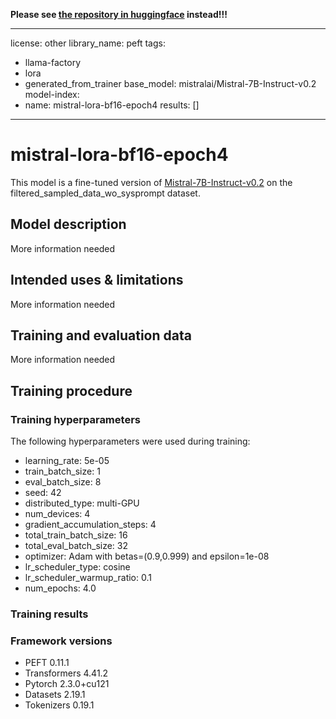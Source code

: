 **Please see [the repository in huggingface](https://huggingface.co/syGOAT/Mistral-v0.2-Translator-bf16) instead!!!**

---
license: other
library_name: peft
tags:

- llama-factory
- lora
- generated_from_trainer
base_model: mistralai/Mistral-7B-Instruct-v0.2
model-index:
- name: mistral-lora-bf16-epoch4
  results: []
---

<!-- This model card has been generated automatically according to the information the Trainer had access to. You
should probably proofread and complete it, then remove this comment. -->

# mistral-lora-bf16-epoch4

This model is a fine-tuned version of [Mistral-7B-Instruct-v0.2](https://huggingface.co/mistralai/Mistral-7B-Instruct-v0.2) on the filtered_sampled_data_wo_sysprompt dataset.

## Model description

More information needed

## Intended uses & limitations

More information needed

## Training and evaluation data

More information needed

## Training procedure

### Training hyperparameters

The following hyperparameters were used during training:
- learning_rate: 5e-05
- train_batch_size: 1
- eval_batch_size: 8
- seed: 42
- distributed_type: multi-GPU
- num_devices: 4
- gradient_accumulation_steps: 4
- total_train_batch_size: 16
- total_eval_batch_size: 32
- optimizer: Adam with betas=(0.9,0.999) and epsilon=1e-08
- lr_scheduler_type: cosine
- lr_scheduler_warmup_ratio: 0.1
- num_epochs: 4.0

### Training results



### Framework versions

- PEFT 0.11.1
- Transformers 4.41.2
- Pytorch 2.3.0+cu121
- Datasets 2.19.1
- Tokenizers 0.19.1
